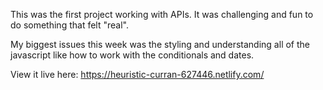 This was the first project working with APIs. It was challenging and fun to do something that felt "real". 

My biggest issues this week was the styling and understanding all of the javascript like how to work with the conditionals and dates.

View it live here:
https://heuristic-curran-627446.netlify.com/